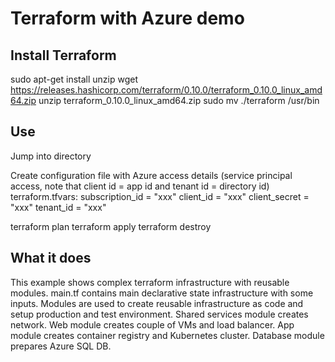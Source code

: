 # Terraform with Azure demo

## Install Terraform

sudo apt-get install unzip
wget https://releases.hashicorp.com/terraform/0.10.0/terraform_0.10.0_linux_amd64.zip
unzip terraform_0.10.0_linux_amd64.zip
sudo mv ./terraform /usr/bin

## Use
Jump into directory

Create configuration file with Azure access details (service principal access, note that client id = app id and tenant id = directory id) terraform.tfvars:
subscription_id = "xxx"
client_id       = "xxx"
client_secret   = "xxx"
tenant_id       = "xxx"

terraform plan
terraform apply
terraform destroy

## What it does
This example shows complex terraform infrastructure with reusable modules. main.tf contains main declarative state infrastructure with some inputs. Modules are used to create reusable infrastructure as code and setup production and test environment. Shared services module creates network. Web module creates couple of VMs and load balancer. App module creates container registry and Kubernetes cluster. Database module prepares Azure SQL DB.